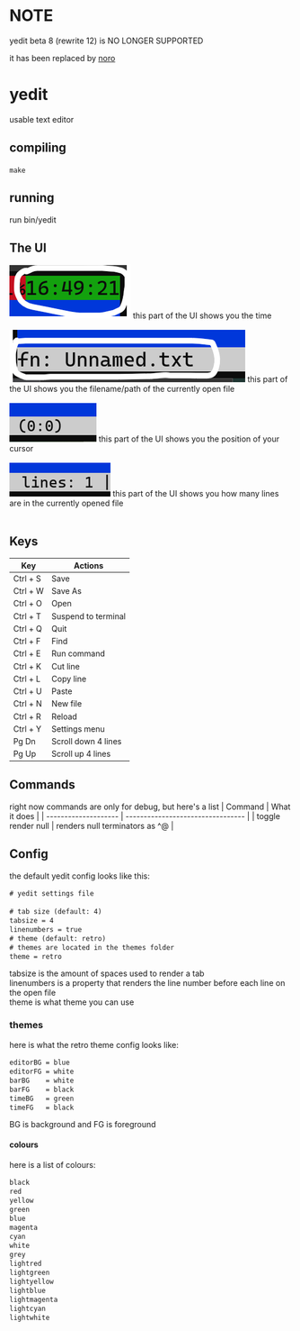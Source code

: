 # NOTE
yedit beta 8 (rewrite 12) is NO LONGER SUPPORTED

it has been replaced by <a href="https://github.com/MESYETI/noro">noro</a>

# yedit
usable text editor

## compiling
`make`

## running
run bin/yedit

## The UI
<img src="pic/clock.png">
this part of the UI shows you the time<br><br>
<img src="pic/filename.png">
this part of the UI shows you the filename/path of the currently open file<br><br>
<img src="pic/yeditcurp.png">
this part of the UI shows you the position of your cursor<br><br>
<img src="pic/yeditlines.png">
this part of the UI shows you how many lines are in the currently opened file<br><br>

## Keys
| Key      | Actions             |
| -------- | --------------------|
| Ctrl + S | Save                |
| Ctrl + W | Save As             |
| Ctrl + O | Open                |
| Ctrl + T | Suspend to terminal |
| Ctrl + Q | Quit                |
| Ctrl + F | Find                |
| Ctrl + E | Run command         |
| Ctrl + K | Cut line            |
| Ctrl + L | Copy line           |
| Ctrl + U | Paste               |
| Ctrl + N | New file            |
| Ctrl + R | Reload              |
| Ctrl + Y | Settings menu       |
| Pg Dn    | Scroll down 4 lines |
| Pg Up    | Scroll up 4 lines   |

## Commands
right now commands are only for debug, but here's a list
| Command              | What it does                      |
| -------------------- | --------------------------------- |
| toggle render null   | renders null terminators as ^@    |

## Config
the default yedit config looks like this: 
```properties
# yedit settings file

# tab size (default: 4)
tabsize = 4
linenumbers = true
# theme (default: retro)
# themes are located in the themes folder
theme = retro
```
tabsize is the amount of spaces used to render a tab<br>
linenumbers is a property that renders the line number before each line on the open file<br>
theme is what theme you can use
### themes
here is what the retro theme config looks like:
```properties
editorBG = blue
editorFG = white
barBG    = white
barFG    = black
timeBG   = green
timeFG   = black
```
BG is background and FG is foreground
#### colours
here is a list of colours:
```
black
red
yellow
green
blue
magenta
cyan
white
grey
lightred
lightgreen
lightyellow
lightblue
lightmagenta
lightcyan
lightwhite
```
